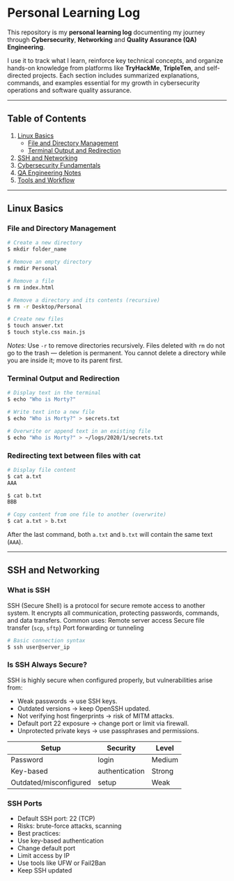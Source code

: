 # Personal Learning Log

This repository is my **personal learning log** documenting my journey through **Cybersecurity**, **Networking** and **Quality Assurance (QA) Engineering**.

I use it to track what I learn, reinforce key technical concepts, and organize hands-on knowledge from platforms like **TryHackMe**, **TripleTen**, and self-directed projects. Each section includes summarized explanations, commands, and examples essential for my growth in cybersecurity operations and software quality assurance.

---

## Table of Contents
1. [Linux Basics](#linux-basics)
   - [File and Directory Management](#file-and-directory-management)
   - [Terminal Output and Redirection](#terminal-output-and-redirection)
2. [SSH and Networking](#ssh-and-networking)
3. [Cybersecurity Fundamentals](#cybersecurity-fundamentals)
4. [QA Engineering Notes](#qa-engineering-notes)
5. [Tools and Workflow](#tools-and-workflow)

---

## Linux Basics

### File and Directory Management
```bash
# Create a new directory
$ mkdir folder_name

# Remove an empty directory
$ rmdir Personal

# Remove a file
$ rm index.html

# Remove a directory and its contents (recursive)
$ rm -r Desktop/Personal

# Create new files
$ touch answer.txt
$ touch style.css main.js
```

*Notes:*
Use ```-r``` to remove directories recursively.
Files deleted with ```rm``` do not go to the trash — deletion is permanent.
You cannot delete a directory while you are inside it; move to its parent first.

### Terminal Output and Redirection
```bash
# Display text in the terminal
$ echo "Who is Morty?"

# Write text into a new file
$ echo "Who is Morty?" > secrets.txt

# Overwrite or append text in an existing file
$ echo "Who is Morty?" > ~/logs/2020/1/secrets.txt
```
### Redirecting text between files with cat
```bash
# Display file content
$ cat a.txt
AAA

$ cat b.txt
BBB

# Copy content from one file to another (overwrite)
$ cat a.txt > b.txt
```
After the last command, both ```a.txt``` and ```b.txt``` will contain the same text (```AAA```).

---

## SSH and Networking

### What is SSH
SSH (Secure Shell) is a protocol for secure remote access to another system. It encrypts all communication, protecting passwords, commands, and data transfers.
Common uses:
Remote server access
Secure file transfer (```scp```, ```sftp```)
Port forwarding or tunneling
```bash
# Basic connection syntax
$ ssh user@server_ip
```
### Is SSH Always Secure?
SSH is highly secure when configured properly, but vulnerabilities arise from:
* Weak passwords → use SSH keys.
* Outdated versions → keep OpenSSH updated.
* Not verifying host fingerprints → risk of MITM attacks.
* Default port 22 exposure → change port or limit via firewall.
* Unprotected private keys → use passphrases and permissions.
  
| Setup | Security | Level |
|-------|----------|-------|
| Password | login | Medium |
| Key-based | authentication | Strong |
| Outdated/misconfigured | setup | Weak |

### SSH Ports
* Default SSH port: 22 (TCP)
* Risks: brute-force attacks, scanning
* Best practices:
 * Use key-based authentication
 * Change default port
 * Limit access by IP
 * Use tools like UFW or Fail2Ban
 * Keep SSH updated
